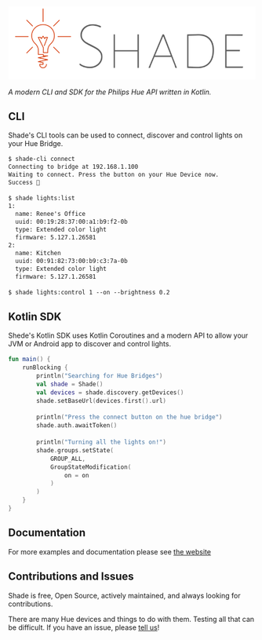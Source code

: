
![Shade Logo](docs/svg/logo-full.svg)

_A modern CLI and SDK for the Philips Hue API written in Kotlin._

## CLI

Shade's CLI tools can be used to connect, discover and control lights
on your Hue Bridge.

```shell
$ shade-cli connect
Connecting to bridge at 192.168.1.100
Waiting to connect. Press the button on your Hue Device now.
Success 🎉

$ shade lights:list
1:
  name: Renee's Office
  uuid: 00:19:28:37:00:a1:b9:f2-0b
  type: Extended color light
  firmware: 5.127.1.26581
2:
  name: Kitchen
  uuid: 00:91:82:73:00:b9:c3:7a-0b
  type: Extended color light
  firmware: 5.127.1.26581

$ shade lights:control 1 --on --brightness 0.2
```

## Kotlin SDK

Shede's Kotlin SDK uses Kotlin Coroutines and a modern API to allow
your JVM or Android app to discover and control lights.

```kotlin
fun main() {
    runBlocking {
        println("Searching for Hue Bridges")
        val shade = Shade()
        val devices = shade.discovery.getDevices()
        shade.setBaseUrl(devices.first().url)

        println("Press the connect button on the hue bridge")
        shade.auth.awaitToken()

        println("Turning all the lights on!")
        shade.groups.setState(
            GROUP_ALL,
            GroupStateModification(
                on = on
            )
        )
    }
}
```

## Documentation

For more examples and documentation please see [the website](https://shade.lighting)

## Contributions and Issues

Shade is free, Open Source, actively maintained, and always looking for contributions.

There are many Hue devices and things to do with them.
Testing all that can be difficult.
If you have an issue, please [tell us](https://github.com/InkApplications/Shade/issues/new)!

